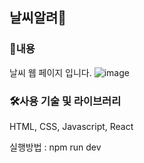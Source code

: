 ## 날씨알려🐶

### 📄내용
날씨 웹 페이지 입니다.
![image](https://github.com/user-attachments/assets/1d53eeaf-b6d2-46a9-a0ef-1bf65d9af96d)


### 🛠사용 기술 및 라이브러리
HTML, CSS, Javascript, React

실행방법 : npm run dev
